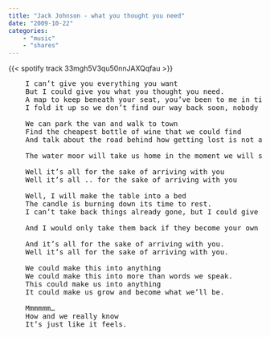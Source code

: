 ```yaml
---
title: "Jack Johnson - what you thought you need"
date: "2009-10-22"
categories:
    - "music"
    - "shares"
---
```


{{< spotify track 33mgh5V3qu50nnJAXQqfau >}}

<pre>
    I can’t give you everything you want
    But I could give you what you thought you need.
    A map to keep beneath your seat, you’ve been to me in time I’ll get you there.
    I fold it up so we don’t find our way back soon, nobody knows we’re here.

    We can park the van and walk to town
    Find the cheapest bottle of wine that we could find
    And talk about the road behind how getting lost is not a waste of time.

    The water moor will take us home in the moment we will sing as the forest sleeps.

    Well it’s all for the sake of arriving with you
    Well it’s all .. for the sake of arriving with you

    Well, I will make the table into a bed
    The candle is burning down its time to rest.
    I can’t take back things already gone, but I could give you promises for keeps.

    And I would only take them back if they become your own and you give them to me .

    And it’s all for the sake of arriving with you.
    Well it’s all for the sake of arriving with you.

    We could make this into anything
    We could make this into more than words we speak.
    This could make us into anything
    It could make us grow and become what we’ll be.

    Mmmmmm…
    How and we really know
    It’s just like it feels.
</pre>